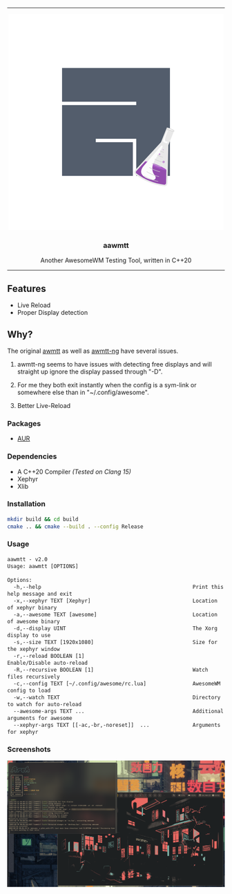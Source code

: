 <hr>

<div align="center"> 
    <img src="./assets/logo.png" />
    <h3>
        aawmtt
    </h3>
</div>

<p align="center"> 
    Another AwesomeWM Testing Tool, written in C++20
</p>

---

## Features

- Live Reload
- Proper Display detection

## Why?

The original [awmtt](https://github.com/gmdfalk/awmtt) as well as [awmtt-ng](https://github.com/basaran/awmtt-ng) have several issues.

1. awmtt-ng seems to have issues with detecting free displays and will straight up ignore the display passed through "-D".

2. For me they both exit instantly when the config is a sym-link or somewhere else than in "~/.config/awesome".

3. Better Live-Reload 

### Packages

- [AUR](https://aur.archlinux.org/packages/aawmtt)

### Dependencies

- A C++20 Compiler *(Tested on Clang 15)*
- Xephyr
- Xlib

### Installation

```sh
mkdir build && cd build
cmake .. && cmake --build . --config Release
```

### Usage

```
aawmtt - v2.0
Usage: aawmtt [OPTIONS]

Options:
  -h,--help                                                 Print this help message and exit
  -x,--xephyr TEXT [Xephyr]                                 Location of xephyr binary
  -a,--awesome TEXT [awesome]                               Location of awesome binary
  -d,--display UINT                                         The Xorg display to use
  -s,--size TEXT [1920x1080]                                Size for the xephyr window
  -r,--reload BOOLEAN [1]                                   Enable/Disable auto-reload
  -R,--recursive BOOLEAN [1]                                Watch files recursively
  -c,--config TEXT [~/.config/awesome/rc.lua]               AwesomeWM config to load
  -w,--watch TEXT                                           Directory to watch for auto-reload
  --awesome-args TEXT ...                                   Additional arguments for awesome
  --xephyr-args TEXT [[-ac,-br,-noreset]]  ...              Arguments for xephyr
```

### Screenshots

![screenshot](assets/screenshot.png)
